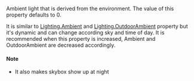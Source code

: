 Ambient light that is derived from the environment. The value of this
property defaults to 0.

It is similar to [Lighting.Ambient](https://create.roblox.com/docs/reference/engine/classes/Lighting#Ambient) and [Lighting.OutdoorAmbient](https://create.roblox.com/docs/reference/engine/classes/Lighting#OutdoorAmbient) property
but it's dynamic and can change according sky and time of day. It is
recommended when this property is increased, Ambient and OutdoorAmbient
are decreased accordingly.

#### Note

- It also makes skybox show up at night